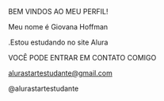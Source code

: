 BEM VINDOS AO MEU PERFIL!

Meu nome é Giovana Hoffman

.Estou estudando no site Alura

VOCÊ PODE ENTRAR EM CONTATO COMIGO

alurastartestudante@gmail.com

@alurastartestudante
